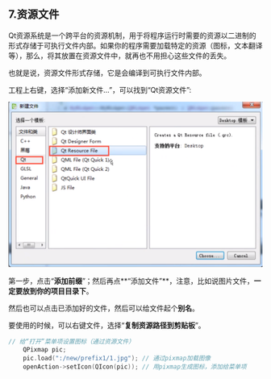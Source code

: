 ## 7.资源文件

Qt资源系统是一个跨平台的资源机制，用于将程序运行时需要的资源以二进制的形式存储于可执行文件内部。如果你的程序需要加载特定的资源（图标，文本翻译等），那么，将其放置在资源文件中，就再也不用担心这些文件的丢失。

也就是说，资源文件形式存储，它是会编译到可执行文件内部。



工程上右键，选择“添加新文件...”，可以找到“Qt资源文件”:

![image-20201022230443396](images\image-20201022230443396.png)

第一步，点击“**添加前缀**”；然后再点**“添加文件”**，注意，比如说图片文件，**一定要放到你的项目目录下**。

然后也可以点击已添加好的文件，然后可以给文件起个**别名**。

要使用的时候，可以右键文件，选择“**复制资源路径到剪贴板**”。

```cpp
// 给“打开”菜单项设置图标（通过资源文件）
    QPixmap pic;
    pic.load(":/new/prefix1/1.jpg"); // 通过pixmap加载图像
    openAction->setIcon(QIcon(pic)); // 用pixmap生成图标，添加给菜单项
```

